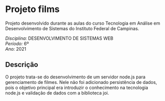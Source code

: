 # Projeto films

Projeto desenvolvido durante as aulas do curso Tecnologia em Análise em Desenvolvimento de Sistemas do Instituto Federal de Campinas.

*Disciplina:* DESENVOLVIMENTO DE SISTEMAS WEB
<br/>
*Período:* 6º
<br/>
*Ano:* 2021

## Descrição

O projeto trata-se do desenvolvimento de um servidor node.js para gerenciamento de filmes.
Nele não foi adicionado persistência de dados, pois o objetivo principal era introduzir o conhecimento na tecnologia node.js e validação de dados com a biblioteca joi.
